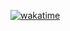 [![wakatime](https://wakatime.com/badge/github/bodrulamin/AiBasedPharmacyManagementSystem.svg)](https://wakatime.com/badge/github/bodrulamin/AiBasedPharmacyManagementSystem)
